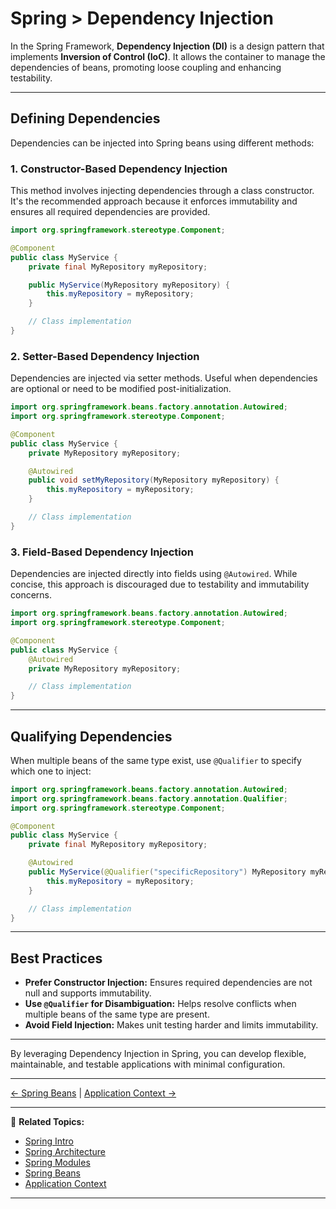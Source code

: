 # Spring > Dependency Injection

In the Spring Framework, **Dependency Injection (DI)** is a design pattern that implements **Inversion of Control (IoC)**. It allows the container to manage the dependencies of beans, promoting loose coupling and enhancing testability.

---

## Defining Dependencies

Dependencies can be injected into Spring beans using different methods:

### 1. Constructor-Based Dependency Injection

This method involves injecting dependencies through a class constructor. It's the recommended approach because it enforces immutability and ensures all required dependencies are provided.

```java
import org.springframework.stereotype.Component;

@Component
public class MyService {
    private final MyRepository myRepository;

    public MyService(MyRepository myRepository) {
        this.myRepository = myRepository;
    }

    // Class implementation
}
```

### 2. Setter-Based Dependency Injection

Dependencies are injected via setter methods. Useful when dependencies are optional or need to be modified post-initialization.

```java
import org.springframework.beans.factory.annotation.Autowired;
import org.springframework.stereotype.Component;

@Component
public class MyService {
    private MyRepository myRepository;

    @Autowired
    public void setMyRepository(MyRepository myRepository) {
        this.myRepository = myRepository;
    }

    // Class implementation
}
```

### 3. Field-Based Dependency Injection

Dependencies are injected directly into fields using `@Autowired`. While concise, this approach is discouraged due to testability and immutability concerns.

```java
import org.springframework.beans.factory.annotation.Autowired;
import org.springframework.stereotype.Component;

@Component
public class MyService {
    @Autowired
    private MyRepository myRepository;

    // Class implementation
}
```

---

## Qualifying Dependencies

When multiple beans of the same type exist, use `@Qualifier` to specify which one to inject:

```java
import org.springframework.beans.factory.annotation.Autowired;
import org.springframework.beans.factory.annotation.Qualifier;
import org.springframework.stereotype.Component;

@Component
public class MyService {
    private final MyRepository myRepository;

    @Autowired
    public MyService(@Qualifier("specificRepository") MyRepository myRepository) {
        this.myRepository = myRepository;
    }

    // Class implementation
}
```

---

## Best Practices

- **Prefer Constructor Injection:** Ensures required dependencies are not null and supports immutability.
- **Use `@Qualifier` for Disambiguation:** Helps resolve conflicts when multiple beans of the same type are present.
- **Avoid Field Injection:** Makes unit testing harder and limits immutability.

---

By leveraging Dependency Injection in Spring, you can develop flexible, maintainable, and testable applications with minimal configuration.

---

[← Spring Beans](../beans) | [Application Context →](../application-context)

---

🔗 **Related Topics:**
- [Spring Intro](../intro)
- [Spring Architecture](../architecture)
- [Spring Modules](../modules)
- [Spring Beans](../beans)
- [Application Context](../application-context)

---
